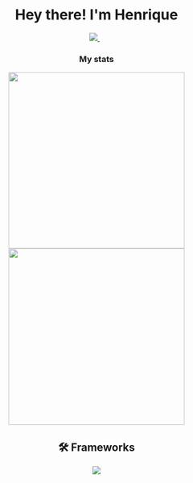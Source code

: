 <h1 align='center'>Hey there! I'm Henrique</h1>

<p align='center'>
  <a href="https://www.linkedin.com/in/henrique-azevedo-b3a364165/">
    <img src="https://img.shields.io/badge/linkedin-%230077B5.svg?&style=for-the-badge&logo=linkedin&logoColor=white" />
  </a>&nbsp;&nbsp; 
</p>

<h3 align='center'>My stats</h3>
<p align='center'>
  <a href="#"><img src="https://github-readme-stats.vercel.app/api?username=henriqueazevedo1999&show_icons=true&count_private=true&theme=tokyonight&hide=contribs,prs,issues" width="350"></a>
  <br>
  <a href="#"><img src="https://github-readme-stats.vercel.app/api/top-langs/?username=henriqueazevedo1999&layout=compact&hide=Java&theme=tokyonight" width="350"></a>
</p>

<h2 align='center'>🛠 Frameworks</h2>
<p align='center'>
  <a href="#"><img src="https://img.shields.io/badge/.NET-512BD4?style=for-the-badge&logo=dotnet&logoColor=white" heigth="20" align='center'></a>
</p>